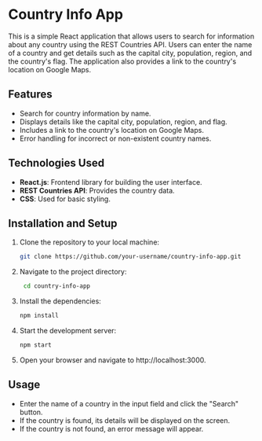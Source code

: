 # Country Info App

This is a simple React application that allows users to search for information about any country using the REST Countries API. Users can enter the name of a country and get details such as the capital city, population, region, and the country's flag. The application also provides a link to the country's location on Google Maps.

## Features

- Search for country information by name.
- Displays details like the capital city, population, region, and flag.
- Includes a link to the country's location on Google Maps.
- Error handling for incorrect or non-existent country names.

## Technologies Used

- **React.js**: Frontend library for building the user interface.
- **REST Countries API**: Provides the country data.
- **CSS**: Used for basic styling.

## Installation and Setup
1. Clone the repository to your local machine:

   ```bash
   git clone https://github.com/your-username/country-info-app.git

2. Navigate to the project directory:

   ```bash
    cd country-info-app

3. Install the dependencies:
  
   ```bash
   npm install 

4. Start the development server:

   ```bash
   npm start

5. Open your browser and navigate to http://localhost:3000.   

## Usage
 - Enter the name of a country in the input field and click the "Search" button.
 - If the country is found, its details will be displayed on the screen.
 - If the country is not found, an error message will appear.



